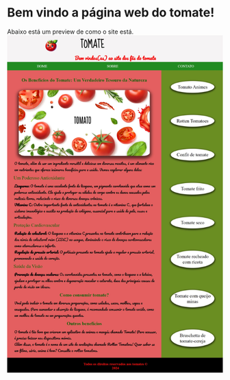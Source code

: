 # Bem vindo a página web do tomate!
Abaixo está um preview de como o site está.
![Imagem preview do site](./preview_pagina.jpg)
